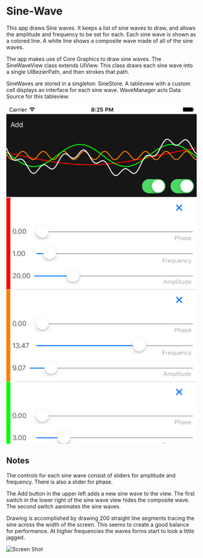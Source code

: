 # Sine-Wave

This app draws Sine waves. It keeps a list of sine waves to draw, and allows the amplitude and frequency to be set for each. Each sine wave is shown as a colored line. A white line shows a composite wave made of all of the sine waves. 

The app makes use of Core Graphics to draw sine waves. The SineWaveView class extends UIView. This class draws each sine wave into a single UIBezierPath, and then strokes that path. 

SineWaves are stored in a singleton: SineStore. A tableview with a custom cell displays an interface for each sine wave. 
WaveManager acts Data Source for this tableview. 

![Screen Shot](Screenshot.png)


## Notes

The controls for each sine wave consist of sliders for amplitude and frequency. There is also a slider for phase.

The Add button in the upper left adds a new sine wave to the view. The first switch in the lower right of the sine wave view hides the composite wave. The second switch aanimates the sine waves. 

Drawing is accomplished by drawing 200 straight line segments tracing the sine across the width of the screen. This seems to create a good balance for performance. At higher frequencies the waves forms start to look a little jagged. 

![Screen Shot](Screenshot.gif)
